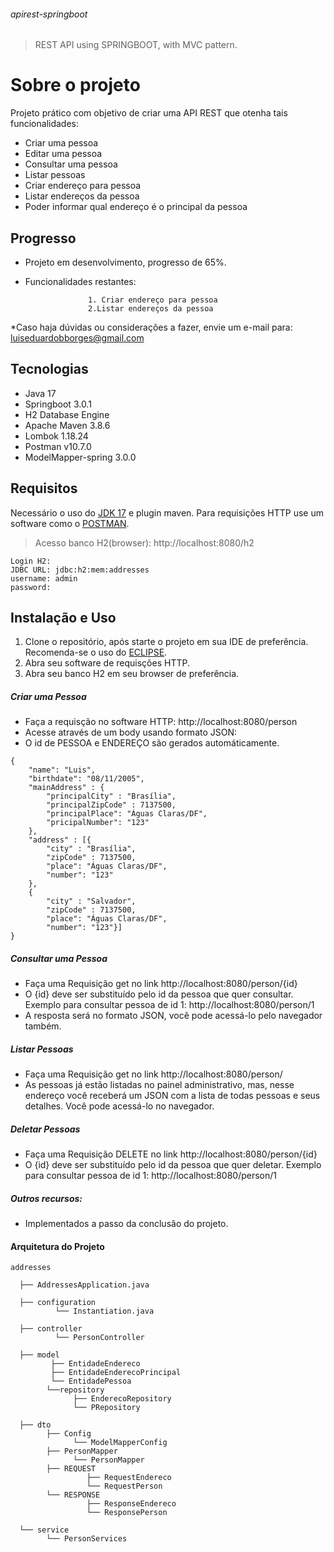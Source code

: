 ###### apirest-springboot
>REST API using SPRINGBOOT, with MVC pattern.





# Sobre o projeto
Projeto prático com objetivo de criar uma API REST que otenha tais funcionalidades: 
* Criar uma pessoa
* Editar uma pessoa
* Consultar uma pessoa
* Listar pessoas
* Criar endereço para pessoa
* Listar endereços da pessoa
* Poder informar qual endereço é o principal da pessoa

## Progresso
* Projeto em desenvolvimento, progresso de 65%.
* Funcionalidades restantes:
 
                    1. Criar endereço para pessoa
                    2.Listar endereços da pessoa
                   
*Caso haja dúvidas ou considerações a fazer, envie um e-mail para: luiseduardobborges@gmail.com

## Tecnologias
* Java 17
* Springboot 3.0.1
* H2 Database Engine
* Apache Maven 3.8.6
* Lombok 1.18.24
* Postman v10.7.0
* ModelMapper-spring 3.0.0

## Requisitos
Necessário o uso do [JDK 17](https://www.oracle.com/java/technologies/javase/jdk17-archive-downloads.html) e plugin maven. Para requisições HTTP use um software como o [POSTMAN](https://www.postman.com/downloads/).
>Acesso banco H2(browser): http://localhost:8080/h2
```
Login H2:
JDBC URL: jdbc:h2:mem:addresses
username: admin
password: 
```
## Instalação e Uso
1. Clone o repositório, após starte o projeto em sua IDE de preferência. Recomenda-se o uso do [ECLIPSE](https://www.eclipse.org/downloads/). 
2. Abra seu software de requisções HTTP.
3. Abra seu banco H2 em seu browser de preferência.


##### Criar uma Pessoa
* Faça a requisção no software HTTP: http://localhost:8080/person
* Acesse através de um body usando formato JSON:
* O id de PESSOA e ENDEREÇO são gerados automáticamente.
```
{
    "name": "Luis",
    "birthdate": "08/11/2005",
    "mainAddress" : {
        "principalCity" : "Brasília",
        "principalZipCode" : 7137500,
        "principalPlace": "Águas Claras/DF",
        "pricipalNumber": "123"
    },
    "address" : [{
        "city" : "Brasília",
        "zipCode" : 7137500,
        "place": "Águas Claras/DF",
        "number": "123"
    },
    {
        "city" : "Salvador",
        "zipCode" : 7137500,
        "place": "Águas Claras/DF",
        "number": "123"}]
}
```

##### Consultar uma Pessoa
* Faça uma Requisição get no link http://localhost:8080/person/{id}
* O {id} deve ser substituído pelo id da pessoa que quer consultar. Exemplo para consultar pessoa de id 1: http://localhost:8080/person/1
* A resposta será no formato JSON, você pode acessá-lo pelo navegador também.

##### Listar Pessoas
* Faça uma Requisição get no link http://localhost:8080/person/
* As pessoas já estão listadas no painel administrativo, mas, nesse endereço você receberá um JSON com a lista de todas pessoas e seus detalhes. Você pode acessá-lo no navegador.

##### Deletar Pessoas
* Faça uma Requisição DELETE no link http://localhost:8080/person/{id}
* O {id} deve ser substituído pelo id da pessoa que quer deletar. Exemplo para consultar pessoa de id 1: http://localhost:8080/person/1

##### Outros recursos:
* Implementados a passo da conclusão do projeto.

#### Arquitetura do Projeto
```
addresses

  ├── AddressesApplication.java

  ├── configuration
          └── Instantiation.java

  ├── controller
          └── PersonController

  ├── model
         ├── EntidadeEndereco
         ├── EntidadeEnderecoPrincipal
         └── EntidadePessoa
        └──repository
              ├── EnderecoRepository
              └── PRepository

  ├── dto   
        ├── Config
              └── ModelMapperConfig
        ├── PersonMapper
              └── PersonMapper
        ├── REQUEST
                 ├── RequestEndereco
                 └── RequestPerson
        └── RESPONSE
                 ├── ResponseEndereco
                 └── ResponsePerson

  └── service
        └── PersonServices
```
